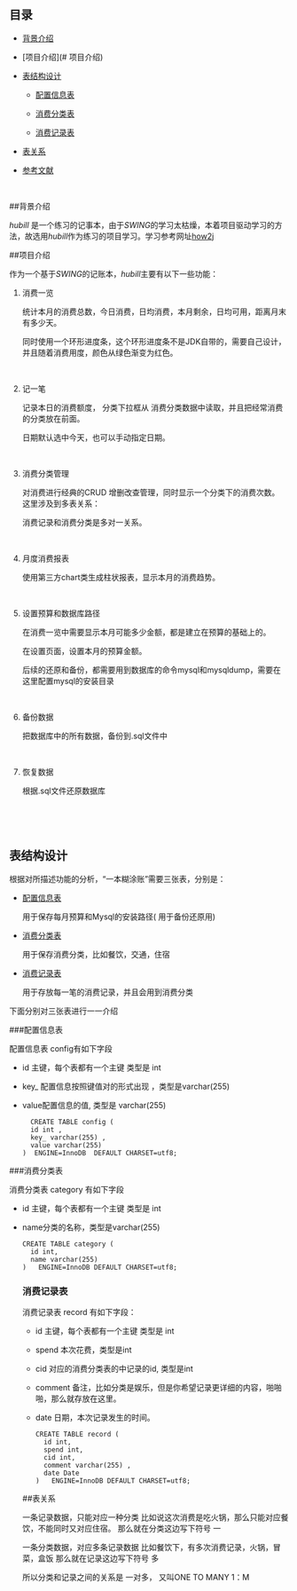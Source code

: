 ## 目录

* [背景介绍](#背景介绍)

* [项目介绍](# 项目介绍)

* [表结构设计](#表结构设计)

  * [配置信息表](#配置信息表)

  * [消费分类表](#消费分类表)

  * [消费记录表](#消费记录表)

* [表关系](#表关系)

* [参考文献](#参考文献)

  ​

<a name="背景介绍"></a>

##背景介绍

*hubill*  是一个练习的记事本，由于*SWING*的学习太枯燥，本着项目驱动学习的方法，故选用*hubill*作为练习的项目学习。学习参考网址[how2j](http://how2j.cn/)

<a name="项目介绍"></a>

##项目介绍

作为一个基于*SWING*的记账本，*hubill*主要有以下一些功能：

1. 消费一览

   统计本月的消费总数，今日消费，日均消费，本月剩余，日均可用，距离月末有多少天。

   同时使用一个环形进度条，这个环形进度条不是JDK自带的，需要自己设计，并且随着消费用度，颜色从绿色渐变为红色。

   ​

2. 记一笔

   记录本日的消费额度， 分类下拉框从 消费分类数据中读取，并且把经常消费的分类放在前面。

   日期默认选中今天，也可以手动指定日期。

   ​

3. 消费分类管理

   对消费进行经典的CRUD 增删改查管理，同时显示一个分类下的消费次数。
   这里涉及到多表关系：

   消费记录和消费分类是多对一关系。

   ​

4. 月度消费报表

   使用第三方chart类生成柱状报表，显示本月的消费趋势。

   ​

5. 设置预算和数据库路径

   在消费一览中需要显示本月可能多少金额，都是建立在预算的基础上的。

   在设置页面，设置本月的预算金额。

   后续的还原和备份，都需要用到数据库的命令mysql和mysqldump，需要在这里配置mysql的安装目录

   ​

6. 备份数据

   把数据库中的所有数据，备份到.sql文件中

   ​

7. 恢复数据

   根据.sql文件还原数据库

   ​

   <a name="表结构设计"></a>

   ​

## 表结构设计

   根据对所描述功能的分析，“一本糊涂账”需要三张表，分别是：

   * [配置信息表](#配置信息表)

     用于保存每月预算和Mysql的安装路径( 用于备份还原用)

   * [消费分类表](#消费分类表)

     用于保存消费分类，比如餐饮，交通，住宿

   * [消费记录表](#消费记录表)

     用于存放每一笔的消费记录，并且会用到消费分类

   下面分别对三张表进行一一介绍

   <a name="配置信息表"></a>

   ###配置信息表

   配置信息表 config有如下字段

   * id 主键，每个表都有一个主键 类型是 int

   * key_ 配置信息按照键值对的形式出现 ，类型是varchar(255)

   * value配置信息的值, 类型是 varchar(255)

     ```mysql
       CREATE TABLE config (
       id int ,
       key_ varchar(255) ,
       value varchar(255) 
     )  ENGINE=InnoDB  DEFAULT CHARSET=utf8;
     ```


<a name="消费分类表"></a>

   ###消费分类表

消费分类表 category 有如下字段

* id 主键，每个表都有一个主键 类型是 int

* name分类的名称，类型是varchar(255)

  ```mysql
  CREATE TABLE category (
    id int,
    name varchar(255) 
  )   ENGINE=InnoDB DEFAULT CHARSET=utf8;
  ```

  <a name="消费记录表"></a>

   ### 消费记录表

  消费记录表 record 有如下字段：

  * id 主键，每个表都有一个主键 类型是 int

  * spend 本次花费，类型是int

  * cid 对应的消费分类表的中记录的id, 类型是int

  * comment 备注，比如分类是娱乐，但是你希望记录更详细的内容，啪啪啪，那么就存放在这里。

  * date 日期，本次记录发生的时间。

    ```mysql
    CREATE TABLE record (
      id int,
      spend int,
      cid int,
      comment varchar(255) ,
      date Date
    )   ENGINE=InnoDB DEFAULT CHARSET=utf8;
    ```

  <a name="表关系"></a>
  ##表关系


  一条记录数据，只能对应一种分类
  比如说这次消费是吃火锅，那么只能对应餐饮，不能同时又对应住宿。
  那么就在分类这边写下符号 一

  一条分类数据，对应多条记录数据
  比如餐饮下，有多次消费记录，火锅，冒菜，盒饭
  那么就在记录这边写下符号 多

  所以分类和记录之间的关系是 一对多，
  又叫ONE TO MANY 1：M


